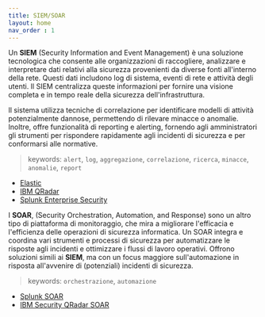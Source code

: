 ```yaml
---
title: SIEM/SOAR
layout: home
nav_order : 1
---
```


Un **SIEM** (Security Information and Event Management) è una soluzione tecnologica che consente alle organizzazioni di raccogliere, analizzare e interpretare dati relativi alla sicurezza provenienti da diverse fonti all'interno della rete. Questi dati includono log di sistema, eventi di rete e attività degli utenti. Il SIEM centralizza queste informazioni per fornire una visione completa e in tempo reale della sicurezza dell'infrastruttura.

Il sistema utilizza tecniche di correlazione per identificare modelli di attività potenzialmente dannose, permettendo di rilevare minacce o anomalie. Inoltre, offre funzionalità di reporting e alerting, fornendo agli amministratori gli strumenti per rispondere rapidamente agli incidenti di sicurezza e per conformarsi alle normative.

> keywords: `alert`, `log`, `aggregazione`, `correlazione`, `ricerca`, `minacce`, `anomalie`, `report`

* [Elastic]
* [IBM QRadar]
* [Splunk Enterprise Security]

I **SOAR**, (Security Orchestration, Automation, and Response) sono un altro tipo di piattaforma di monitoraggio, che mira a migliorare l'efficacia e l'efficienza delle operazioni di sicurezza informatica. Un SOAR integra e coordina vari strumenti e processi di sicurezza per automatizzare le risposte agli incidenti e ottimizzare i flussi di lavoro operativi.
Offrono soluzioni simili ai **SIEM**, ma con un focus maggiore sull'automazione in risposta all'avvenire di (potenziali) incidenti di sicurezza.

> keywords: `orchestrazione`, `automazione`

* [Splunk SOAR]
* [IBM Security QRadar SOAR]


[Elastic]: https://www.elastic.co/security/siem
[IBM QRadar]: https://www.ibm.com/products/qradar-siem
[IBM Security QRadar SOAR]: https://www.ibm.com/products/qradar-soar
[Splunk Enterprise Security]: https://www.splunk.com/en_us/products/enterprise-security.html
[Splunk SOAR]: https://www.splunk.com/en_us/products/splunk-security-orchestration-and-automation.html

